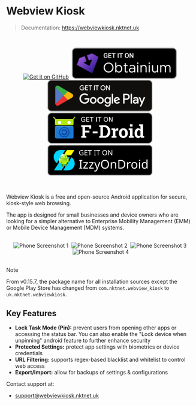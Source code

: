 # Webview Kiosk

> Documentation: https://webviewkiosk.nktnet.uk

<br />

<div align="center">

[<img src="./docs/public/static/images/badges/github.png" alt="Get it on GitHub" width="280px" />](https://github.com/nktnet1/webview-kiosk/releases)&nbsp;
[<img src="./docs/public/static/images/badges/obtanium.png" alt="Get it on Obtanium" width="280px" />](https://apps.obtainium.imranr.dev/redirect?r=obtainium://add/https://github.com/nktnet1/webview-kiosk)&nbsp;
[<img src="./docs/public/static/images/badges/google-play.svg" alt="Get it on Google Play" width="280px" />](https://play.google.com/store/apps/details?id=com.nktnet.webview_kiosk)&nbsp;
[<img src="./docs/public/static/images/badges/f-droid.svg" alt="Get it on F-Droid" width="280px" />](https://f-droid.org/packages/uk.nktnet.webviewkiosk)&nbsp;
[<img src="./docs/public/static/images/badges/izzy-on-droid.svg" alt="Get it on IzzyOnDroid" width="280px" />](https://apt.izzysoft.de/fdroid/index/apk/uk.nktnet.webviewkiosk)&nbsp;

</div>

<br />

Webview Kiosk is a free and open-source Android application for secure,
kiosk-style web browsing.

The app is designed for small businesses and device owners who are looking for
a simpler alternative to Enterprise Mobility Management (EMM) or Mobile Device
Management (MDM) systems.

<br />

<div align="center">
  <img src="./metadata/en-US/images/phoneScreenshots/001.phone-default.png" width="350px" alt="Phone Screenshot 1" />&nbsp;
  <img src="./metadata/en-US/images/phoneScreenshots/002.phone-locked.png" width="350px" alt="Phone Screenshot 2"/>&nbsp;
  <img src="./metadata/en-US/images/phoneScreenshots/003.phone-page-blocked.png" width="350px" alt="Phone Screenshot 3" />&nbsp;
  <img src="./metadata/en-US/images/phoneScreenshots/004.phone-settings.png" width="350px" alt="Phone Screenshot 4" />
</div>

<br />

> [!NOTE]  
> From v0.15.7, the package name for all installation sources except the Google Play
> Store has changed from `com.nktnet.webview_kiosk` to `uk.nktnet.webviewkiosk`.

## Key Features

- **Lock Task Mode (Pin):** prevent users from opening other apps or accessing the
  status bar. You can also enable the "Lock device when unpinning" android feature to
  further enhance security
- **Protected Settings:** protect app settings with biometrics or device credentials
- **URL Filtering:** supports regex-based blacklist and whitelist to control web access
- **Export/Import:** allow for backups of settings & configurations

Contact support at:

- support@webviewkiosk.nktnet.uk

